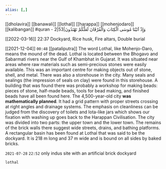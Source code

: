 ```yaml
---
alias: [,]
---
```

[[dholavira]] [[banawali]] [[lothal]] [[harappa]] [[mohenjodaro]] [[kalibangan]]
#quran - 2|53|وَإِذْ آتَيْنَا مُوسَى الْكِتَابَ وَالْفُرْقَانَ لَعَلَّكُمْ تَهْتَدُونَ

[[2022-03-16]] 22:37
Dockyard, Rice husk, Fire altars, Double burial

[[2021-12-04]]  `00:48` [[pataliputra]]
The word Lothal, like Mohenjo-Daro, means the mound of the dead.
Lothal is located between the Bhogavo and Sabarmati rivers near the Gulf of Khambhat in Gujarat.
It was situated near areas where raw materials such as semi-precious stones were easily available.
This was an important centre for making objects out of stone, shell, and metal.
There was also a storehouse in the city.
Many seals and sealings (the impression of seals on clay) were found in this storehouse.
A building that was found there was probably a workshop for making beads: pieces of stone, half-made beads, tools for bead making, and finished beads have all been found here.
The 4,500-year-old city **was mathematically planned**. It had a grid pattern with proper streets crossing at right angles and drainage systems.
The emphasis on cleanliness can be judged from the discovery of toilets and Iota-like jars which shows our fixation with washing up goes back to the Harappan Civilisation.
The city was divided into two parts: the upper town and the lower town. The remains of the brick walls there suggest wide streets, drains, and bathing platforms.
A rectangular basin has been found at Lothal that was said to be the dockyard.
It is 218 m long and 37 m wide and is bound on all sides by baked bricks.

`2021-07-28`  `22:52`
only indus site with an artificial brick dockyard
```query
lothal
```